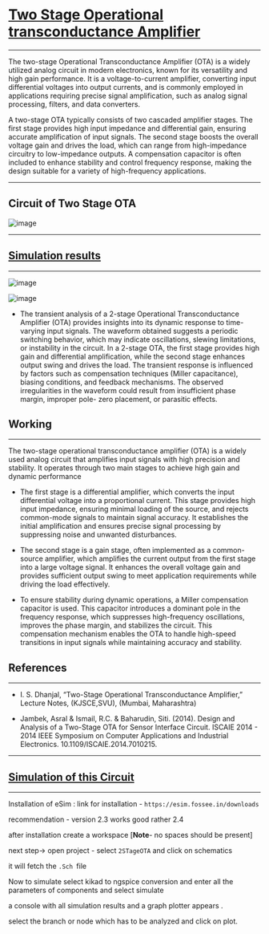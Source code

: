 # [Two Stage Operational transconductance Amplifier](https://github.com/YashEkhande04/2Stage-OTA/tree/main/DOCUMENTS)

***

The two-stage Operational Transconductance Amplifier (OTA) is a widely utilized analog circuit in modern electronics, known for its versatility and high gain performance. It is a voltage-to-current amplifier, converting input differential voltages into output currents, and is commonly employed in applications requiring precise signal amplification, such as analog signal processing, filters, and data converters.

A two-stage OTA typically consists of two cascaded amplifier stages. The first stage provides high input impedance and differential gain, ensuring accurate amplification of input signals. The second stage boosts the overall voltage gain and drives the load, which can range from high-impedance circuitry to low-impedance outputs. A compensation capacitor is often included to enhance stability and control frequency response, making the design suitable for a variety of high-frequency applications.


***

## **Circuit of Two Stage OTA**



![image](https://github.com/user-attachments/assets/90a67760-f746-469b-a963-e4aed0c3109b)




***

## [Simulation results](https://github.com/YashEkhande04/2Stage-OTA/tree/d77d9c57111b1ab518d4f750ed19980130c85e78/Sim%20Result%20images)

***

![image](https://github.com/user-attachments/assets/74a7361c-5784-4d57-baa1-420c6fa6c011)



![image](https://github.com/user-attachments/assets/2c971c78-c634-4783-9de7-28957d91228f)



* The transient analysis of a 2-stage Operational Transconductance Amplifier (OTA) provides insights into its dynamic response to time-varying input signals. The waveform obtained suggests a periodic switching behavior, which may indicate oscillations, slewing limitations, or instability in the circuit. In a 2-stage OTA, the first stage provides high gain and differential amplification, while the second stage enhances output swing and drives the load. The transient response is influenced by factors such as compensation techniques (Miller capacitance), biasing conditions, and feedback mechanisms. The observed irregularities in the waveform could result from insufficient phase margin, improper pole- zero placement, or parasitic effects.




## **Working**

***

The two-stage operational transconductance amplifier (OTA) is a widely used analog circuit that amplifies input signals with high precision and stability. It operates through two main stages to achieve high gain and dynamic performance
* The first stage is a differential amplifier, which converts the input differential voltage into a proportional current. This stage provides high input impedance, ensuring minimal loading of the source, and rejects common-mode signals to maintain signal accuracy. It establishes the
 initial amplification and ensures precise signal processing by suppressing noise and unwanted disturbances.

* The second stage is a gain stage, often implemented as a common-source amplifier, which amplifies the current output from the first stage into a large voltage signal. It enhances the overall voltage gain and provides sufficient output swing to meet application requirements while driving the load effectively.

* To ensure stability during dynamic operations, a Miller compensation capacitor is used. This capacitor introduces a dominant pole in the frequency response, which suppresses high-frequency oscillations, improves the phase margin, and stabilizes the circuit. This compensation mechanism enables the OTA to handle high-speed transitions in input signals while maintaining accuracy and stability.

## **References**

***

* I. S. Dhanjal, “Two-Stage Operational Transconductance Amplifier,” Lecture Notes, (KJSCE,SVU), (Mumbai, Maharashtra)

* Jambek, Asral & Ismail, R.C. & Baharudin, Siti. (2014). Design and Analysis of a Two-Stage OTA for Sensor Interface Circuit. ISCAIE 2014 - 2014 IEEE Symposium on Computer Applications and Industrial Electronics. 10.1109/ISCAIE.2014.7010215.



***

## [Simulation of this Circuit](https://github.com/YashEkhande04/2Stage-OTA/tree/d77d9c57111b1ab518d4f750ed19980130c85e78/2stageOTA)

***
Installation of eSim : link for installation - `https://esim.fossee.in/downloads `

recommendation - version 2.3 works good rather 2.4

after installation create a workspace [**Note**- no spaces should be present]

next step-> open project - select `2STageOTA` and click on schematics 

it will fetch the `.Sch `file 

Now to simulate select kikad to ngspice conversion and enter all the parameters of components and select simulate 

a console with all simulation results and a graph plotter appears .

select the branch or node which has to be analyzed and click on plot.
